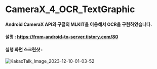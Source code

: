 # CameraX_4_OCR_TextGraphic

#### Android CameraX API와 구글의 MLKIT을 이용해서 OCR을 구현하였습니다. 

#### 설명 : https://from-android-to-server.tistory.com/80

#### 실행 화면 스크린샷 :

![KakaoTalk_Image_2023-12-10-01-03-52](https://github.com/tvroom88/AIO_Android_Kotlin_Support_Material/assets/4710854/a86f4b95-93c6-4d30-824a-a2a352264a42)
